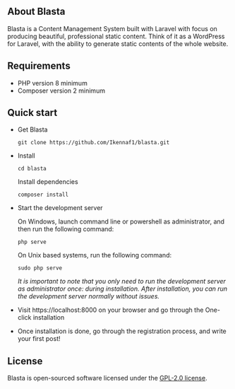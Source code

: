 ## About Blasta

Blasta is a Content Management System built with Laravel with focus on producing beautiful, professional static content. Think of it as a WordPress for Laravel, with the ability to generate static contents of the whole website.

<!-- Blasta is accessible, powerful, and provides tools required for large, robust content management. -->

## Requirements
- PHP version 8 minimum
- Composer version 2 minimum

## Quick start
- Get Blasta
    ```
    git clone https://github.com/Ikennaf1/blasta.git
    ```

- Install
    ```
    cd blasta
    ```
    
    Install dependencies
    ```
    composer install
    ```

- Start the development server
    
    On Windows, launch command line or powershell as administrator, and then run the following command:
    ```
    php serve
    ```

    On Unix based systems, run the following command:
    ```
    sudo php serve
    ```

    *It is important to note that you only need to run the development server as administrator once: during installation. After installation, you can run the development server normally without issues.*

- Visit https://localhost:8000 on your browser and go through the One-click installation

- Once installation is done, go through the registration process, and write your first post!

## License

Blasta is open-sourced software licensed under the [GPL-2.0 license](https://www.gnu.org/licenses/old-licenses/gpl-2.0.en.html).
